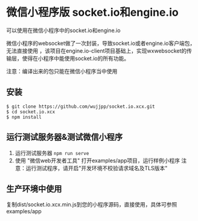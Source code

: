 # 微信小程序版 socket.io和engine.io

可以使用在微信小程序中的socket.io和engine.io

微信小程序的websocket做了一次封装，导致socket.io或者engine.io客户端包，无法直接使用
，该项目在engine.io-client项目基础上，实现wxwebsocket的传输层，使得在小程序中能使用socket.io的所有功能。

注意：编译出来的包只能在微信小程序当中使用

## 安装
```shell
$ git clone https://github.com/wujjpp/socket.io.xcx.git
$ cd socket.io.xcx
$ npm install
```

## 运行测试服务器&测试微信小程序
1. 运行测试服务器
`npm run serve`
2. 使用 "微信web开发者工具" 打开examples/app项目，运行样例小程序
注意：运行测试程序，请开启"开发环境不校验请求域名及TLS版本"


## 生产环境中使用
复制dist/socket.io.xcx.min.js到您的小程序源码，直接使用，具体可参照examples/app
